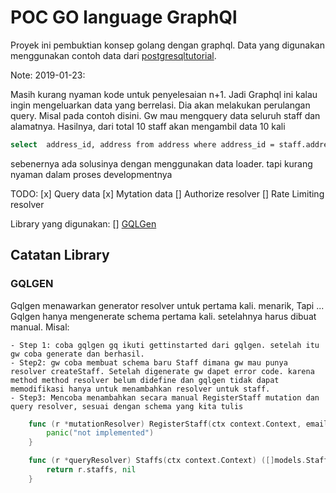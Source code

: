# POC GO language GraphQl

Proyek ini pembuktian konsep golang dengan graphql. Data yang digunakan menggunakan contoh data dari [postgresqltutorial](http://www.postgresqltutorial.com/postgresql-sample-database/).

Note:
2019-01-23:

Masih kurang nyaman kode untuk penyelesaian n+1. Jadi Graphql ini kalau ingin mengeluarkan data yang berrelasi. Dia akan melakukan perulangan query.
Misal pada contoh disini.
Gw mau mengquery data seluruh staff dan alamatnya. Hasilnya, dari total 10 staff akan mengambil data 10 kali 

```bash
select  address_id, address from address where address_id = staff.address_id (10x)
```

sebenernya ada solusinya dengan menggunakan data loader. tapi kurang nyaman dalam proses developmentnya

TODO:
[x] Query data
[x] Mytation data
[] Authorize resolver
[] Rate Limiting resolver

Library yang digunakan:
[] [GQLGen](https://gqlgen.com/)

## Catatan Library

### GQLGEN

Gqlgen menawarkan generator resolver untuk pertama kali. menarik,
Tapi ...
Gqlgen hanya mengenerate schema pertama kali. setelahnya harus dibuat manual.
Misal:

    - Step 1: coba gqlgen gq ikuti gettinstarted dari gqlgen. setelah itu gw coba generate dan berhasil.
    - Step2: gw coba membuat schema baru Staff dimana gw mau punya resolver createStaff. Setelah digenerate gw dapet error code. karena method method resolver belum didefine dan gqlgen tidak dapat memodifikasi hanya untuk menambahkan resolver untuk staff.
    - Step3: Mencoba menambahkan secara manual RegisterStaff mutation dan query resolver, sesuai dengan schema yang kita tulis

```go
    func (r *mutationResolver) RegisterStaff(ctx context.Context, email string, password string) (models.Staff, error) {
        panic("not implemented")
    }

    func (r *queryResolver) Staffs(ctx context.Context) ([]models.Staff, error) {
	    return r.staffs, nil
    }
```
